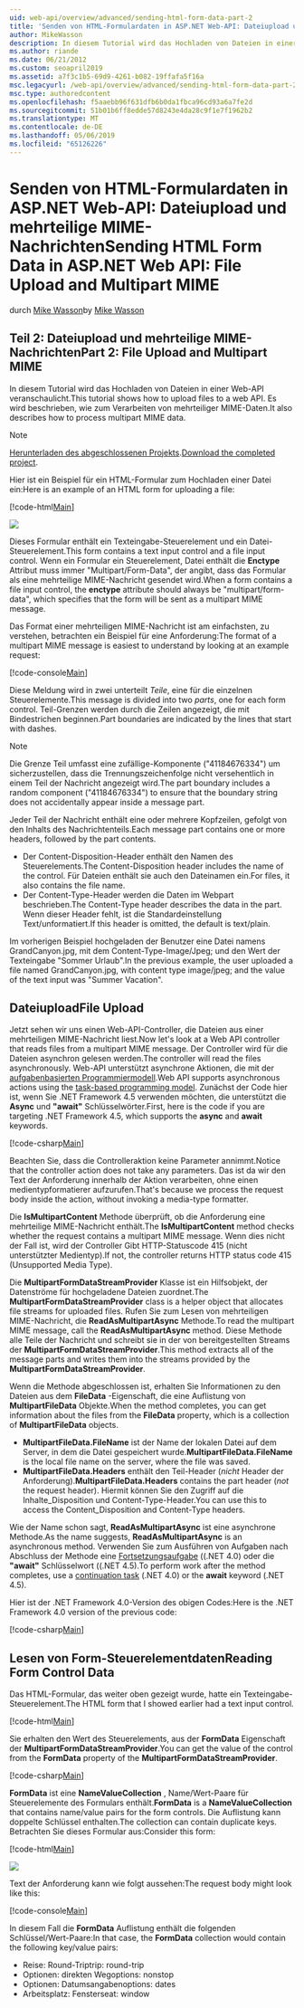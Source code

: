 ```yaml
---
uid: web-api/overview/advanced/sending-html-form-data-part-2
title: 'Senden von HTML-Formulardaten in ASP.NET Web-API: Dateiupload und mehrteiligen MIME - ASP.NET 4.x'
author: MikeWasson
description: In diesem Tutorial wird das Hochladen von Dateien in einer Web-API veranschaulicht. Es wird beschrieben, wie zum Verarbeiten von mehrteiliger MIME-Daten.
ms.author: riande
ms.date: 06/21/2012
ms.custom: seoapril2019
ms.assetid: a7f3c1b5-69d9-4261-b082-19ffafa5f16a
msc.legacyurl: /web-api/overview/advanced/sending-html-form-data-part-2
msc.type: authoredcontent
ms.openlocfilehash: f5aaebb96f631dfb6b0da1fbca96cd93a6a7fe2d
ms.sourcegitcommit: 51b01b6ff8edde57d8243e4da28c9f1e7f1962b2
ms.translationtype: MT
ms.contentlocale: de-DE
ms.lasthandoff: 05/06/2019
ms.locfileid: "65126226"
---
```

# <a name="sending-html-form-data-in-aspnet-web-api-file-upload-and-multipart-mime"></a><span data-ttu-id="2e387-104">Senden von HTML-Formulardaten in ASP.NET Web-API: Dateiupload und mehrteilige MIME-Nachrichten</span><span class="sxs-lookup"><span data-stu-id="2e387-104">Sending HTML Form Data in ASP.NET Web API: File Upload and Multipart MIME</span></span>

<span data-ttu-id="2e387-105">durch [Mike Wasson](https://github.com/MikeWasson)</span><span class="sxs-lookup"><span data-stu-id="2e387-105">by [Mike Wasson](https://github.com/MikeWasson)</span></span>

## <a name="part-2-file-upload-and-multipart-mime"></a><span data-ttu-id="2e387-106">Teil 2: Dateiupload und mehrteilige MIME-Nachrichten</span><span class="sxs-lookup"><span data-stu-id="2e387-106">Part 2: File Upload and Multipart MIME</span></span>

<span data-ttu-id="2e387-107">In diesem Tutorial wird das Hochladen von Dateien in einer Web-API veranschaulicht.</span><span class="sxs-lookup"><span data-stu-id="2e387-107">This tutorial shows how to upload files to a web API.</span></span> <span data-ttu-id="2e387-108">Es wird beschrieben, wie zum Verarbeiten von mehrteiliger MIME-Daten.</span><span class="sxs-lookup"><span data-stu-id="2e387-108">It also describes how to process multipart MIME data.</span></span>

> [!NOTE]
> <span data-ttu-id="2e387-109">[Herunterladen des abgeschlossenen Projekts](https://code.msdn.microsoft.com/ASPNET-Web-API-File-Upload-a8c0fb0d).</span><span class="sxs-lookup"><span data-stu-id="2e387-109">[Download the completed project](https://code.msdn.microsoft.com/ASPNET-Web-API-File-Upload-a8c0fb0d).</span></span>

<span data-ttu-id="2e387-110">Hier ist ein Beispiel für ein HTML-Formular zum Hochladen einer Datei ein:</span><span class="sxs-lookup"><span data-stu-id="2e387-110">Here is an example of an HTML form for uploading a file:</span></span>

[!code-html[Main](sending-html-form-data-part-2/samples/sample1.html)]

![](sending-html-form-data-part-2/_static/image1.png)

<span data-ttu-id="2e387-111">Dieses Formular enthält ein Texteingabe-Steuerelement und ein Datei-Steuerelement.</span><span class="sxs-lookup"><span data-stu-id="2e387-111">This form contains a text input control and a file input control.</span></span> <span data-ttu-id="2e387-112">Wenn ein Formular ein Steuerelement, Datei enthält die **Enctype** Attribut muss immer &quot;Multipart/Form-Data&quot;, der angibt, dass das Formular als eine mehrteilige MIME-Nachricht gesendet wird.</span><span class="sxs-lookup"><span data-stu-id="2e387-112">When a form contains a file input control, the **enctype** attribute should always be &quot;multipart/form-data&quot;, which specifies that the form will be sent as a multipart MIME message.</span></span>

<span data-ttu-id="2e387-113">Das Format einer mehrteiligen MIME-Nachricht ist am einfachsten, zu verstehen, betrachten ein Beispiel für eine Anforderung:</span><span class="sxs-lookup"><span data-stu-id="2e387-113">The format of a multipart MIME message is easiest to understand by looking at an example request:</span></span>

[!code-console[Main](sending-html-form-data-part-2/samples/sample2.cmd)]

<span data-ttu-id="2e387-114">Diese Meldung wird in zwei unterteilt *Teile*, eine für die einzelnen Steuerelemente.</span><span class="sxs-lookup"><span data-stu-id="2e387-114">This message is divided into two *parts*, one for each form control.</span></span> <span data-ttu-id="2e387-115">Teil-Grenzen werden durch die Zeilen angezeigt, die mit Bindestrichen beginnen.</span><span class="sxs-lookup"><span data-stu-id="2e387-115">Part boundaries are indicated by the lines that start with dashes.</span></span>

> [!NOTE]
> <span data-ttu-id="2e387-116">Die Grenze Teil umfasst eine zufällige-Komponente (&quot;41184676334&quot;) um sicherzustellen, dass die Trennungszeichenfolge nicht versehentlich in einem Teil der Nachricht angezeigt wird.</span><span class="sxs-lookup"><span data-stu-id="2e387-116">The part boundary includes a random component (&quot;41184676334&quot;) to ensure that the boundary string does not accidentally appear inside a message part.</span></span>

<span data-ttu-id="2e387-117">Jeder Teil der Nachricht enthält eine oder mehrere Kopfzeilen, gefolgt von den Inhalts des Nachrichtenteils.</span><span class="sxs-lookup"><span data-stu-id="2e387-117">Each message part contains one or more headers, followed by the part contents.</span></span>

- <span data-ttu-id="2e387-118">Der Content-Disposition-Header enthält den Namen des Steuerelements.</span><span class="sxs-lookup"><span data-stu-id="2e387-118">The Content-Disposition header includes the name of the control.</span></span> <span data-ttu-id="2e387-119">Für Dateien enthält sie auch den Dateinamen ein.</span><span class="sxs-lookup"><span data-stu-id="2e387-119">For files, it also contains the file name.</span></span>
- <span data-ttu-id="2e387-120">Der Content-Type-Header werden die Daten im Webpart beschrieben.</span><span class="sxs-lookup"><span data-stu-id="2e387-120">The Content-Type header describes the data in the part.</span></span> <span data-ttu-id="2e387-121">Wenn dieser Header fehlt, ist die Standardeinstellung Text/unformatiert.</span><span class="sxs-lookup"><span data-stu-id="2e387-121">If this header is omitted, the default is text/plain.</span></span>

<span data-ttu-id="2e387-122">Im vorherigen Beispiel hochgeladen der Benutzer eine Datei namens GrandCanyon.jpg, mit dem Content-Type-Image/Jpeg; und den Wert der Texteingabe &quot;Sommer Urlaub&quot;.</span><span class="sxs-lookup"><span data-stu-id="2e387-122">In the previous example, the user uploaded a file named GrandCanyon.jpg, with content type image/jpeg; and the value of the text input was &quot;Summer Vacation&quot;.</span></span>

## <a name="file-upload"></a><span data-ttu-id="2e387-123">Dateiupload</span><span class="sxs-lookup"><span data-stu-id="2e387-123">File Upload</span></span>

<span data-ttu-id="2e387-124">Jetzt sehen wir uns einen Web-API-Controller, die Dateien aus einer mehrteiligen MIME-Nachricht liest.</span><span class="sxs-lookup"><span data-stu-id="2e387-124">Now let's look at a Web API controller that reads files from a multipart MIME message.</span></span> <span data-ttu-id="2e387-125">Der Controller wird für die Dateien asynchron gelesen werden.</span><span class="sxs-lookup"><span data-stu-id="2e387-125">The controller will read the files asynchronously.</span></span> <span data-ttu-id="2e387-126">Web-API unterstützt asynchrone Aktionen, die mit der [aufgabenbasierten Programmiermodell](https://msdn.microsoft.com/library/dd460693.aspx).</span><span class="sxs-lookup"><span data-stu-id="2e387-126">Web API supports asynchronous actions using the [task-based programming model](https://msdn.microsoft.com/library/dd460693.aspx).</span></span> <span data-ttu-id="2e387-127">Zunächst der Code hier ist, wenn Sie .NET Framework 4.5 verwenden möchten, die unterstützt die **Async** und **"await"** Schlüsselwörter.</span><span class="sxs-lookup"><span data-stu-id="2e387-127">First, here is the code if you are targeting .NET Framework 4.5, which supports the **async** and **await** keywords.</span></span>

[!code-csharp[Main](sending-html-form-data-part-2/samples/sample3.cs)]

<span data-ttu-id="2e387-128">Beachten Sie, dass die Controlleraktion keine Parameter annimmt.</span><span class="sxs-lookup"><span data-stu-id="2e387-128">Notice that the controller action does not take any parameters.</span></span> <span data-ttu-id="2e387-129">Das ist da wir den Text der Anforderung innerhalb der Aktion verarbeiten, ohne einen medientypformatierer aufzurufen.</span><span class="sxs-lookup"><span data-stu-id="2e387-129">That's because we process the request body inside the action, without invoking a media-type formatter.</span></span>

<span data-ttu-id="2e387-130">Die **IsMultipartContent** Methode überprüft, ob die Anforderung eine mehrteilige MIME-Nachricht enthält.</span><span class="sxs-lookup"><span data-stu-id="2e387-130">The **IsMultipartContent** method checks whether the request contains a multipart MIME message.</span></span> <span data-ttu-id="2e387-131">Wenn dies nicht der Fall ist, wird der Controller Gibt HTTP-Statuscode 415 (nicht unterstützter Medientyp).</span><span class="sxs-lookup"><span data-stu-id="2e387-131">If not, the controller returns HTTP status code 415 (Unsupported Media Type).</span></span>

<span data-ttu-id="2e387-132">Die **MultipartFormDataStreamProvider** Klasse ist ein Hilfsobjekt, der Datenströme für hochgeladene Dateien zuordnet.</span><span class="sxs-lookup"><span data-stu-id="2e387-132">The **MultipartFormDataStreamProvider** class is a helper object that allocates file streams for uploaded files.</span></span> <span data-ttu-id="2e387-133">Rufen Sie zum Lesen von mehrteiligen MIME-Nachricht, die **ReadAsMultipartAsync** Methode.</span><span class="sxs-lookup"><span data-stu-id="2e387-133">To read the multipart MIME message, call the **ReadAsMultipartAsync** method.</span></span> <span data-ttu-id="2e387-134">Diese Methode alle Teile der Nachricht und schreibt sie in der von bereitgestellten Streams der **MultipartFormDataStreamProvider**.</span><span class="sxs-lookup"><span data-stu-id="2e387-134">This method extracts all of the message parts and writes them into the streams provided by the **MultipartFormDataStreamProvider**.</span></span>

<span data-ttu-id="2e387-135">Wenn die Methode abgeschlossen ist, erhalten Sie Informationen zu den Dateien aus dem **FileData** -Eigenschaft, die eine Auflistung von **MultipartFileData** Objekte.</span><span class="sxs-lookup"><span data-stu-id="2e387-135">When the method completes, you can get information about the files from the **FileData** property, which is a collection of **MultipartFileData** objects.</span></span>

- <span data-ttu-id="2e387-136">**MultipartFileData.FileName** ist der Name der lokalen Datei auf dem Server, in dem die Datei gespeichert wurde.</span><span class="sxs-lookup"><span data-stu-id="2e387-136">**MultipartFileData.FileName** is the local file name on the server, where the file was saved.</span></span>
- <span data-ttu-id="2e387-137">**MultipartFileData.Headers** enthält den Teil-Header (*nicht* Header der Anforderung).</span><span class="sxs-lookup"><span data-stu-id="2e387-137">**MultipartFileData.Headers** contains the part header (*not* the request header).</span></span> <span data-ttu-id="2e387-138">Hiermit können Sie den Zugriff auf die Inhalte\_Disposition und Content-Type-Header.</span><span class="sxs-lookup"><span data-stu-id="2e387-138">You can use this to access the Content\_Disposition and Content-Type headers.</span></span>

<span data-ttu-id="2e387-139">Wie der Name schon sagt, **ReadAsMultipartAsync** ist eine asynchrone Methode.</span><span class="sxs-lookup"><span data-stu-id="2e387-139">As the name suggests, **ReadAsMultipartAsync** is an asynchronous method.</span></span> <span data-ttu-id="2e387-140">Verwenden Sie zum Ausführen von Aufgaben nach Abschluss der Methode eine [Fortsetzungsaufgabe](https://msdn.microsoft.com/library/ee372288.aspx) ((.NET 4.0) oder die **"await"** Schlüsselwort ((.NET 4.5).</span><span class="sxs-lookup"><span data-stu-id="2e387-140">To perform work after the method completes, use a [continuation task](https://msdn.microsoft.com/library/ee372288.aspx) (.NET 4.0) or the **await** keyword (.NET 4.5).</span></span>

<span data-ttu-id="2e387-141">Hier ist der .NET Framework 4.0-Version des obigen Codes:</span><span class="sxs-lookup"><span data-stu-id="2e387-141">Here is the .NET Framework 4.0 version of the previous code:</span></span>

[!code-csharp[Main](sending-html-form-data-part-2/samples/sample4.cs)]

## <a name="reading-form-control-data"></a><span data-ttu-id="2e387-142">Lesen von Form-Steuerelementdaten</span><span class="sxs-lookup"><span data-stu-id="2e387-142">Reading Form Control Data</span></span>

<span data-ttu-id="2e387-143">Das HTML-Formular, das weiter oben gezeigt wurde, hatte ein Texteingabe-Steuerelement.</span><span class="sxs-lookup"><span data-stu-id="2e387-143">The HTML form that I showed earlier had a text input control.</span></span>

[!code-html[Main](sending-html-form-data-part-2/samples/sample5.html)]

<span data-ttu-id="2e387-144">Sie erhalten den Wert des Steuerelements, aus der **FormData** Eigenschaft der **MultipartFormDataStreamProvider**.</span><span class="sxs-lookup"><span data-stu-id="2e387-144">You can get the value of the control from the **FormData** property of the **MultipartFormDataStreamProvider**.</span></span>

[!code-csharp[Main](sending-html-form-data-part-2/samples/sample6.cs?highlight=15)]

<span data-ttu-id="2e387-145">**FormData** ist eine **NameValueCollection** , Name/Wert-Paare für Steuerelemente des Formulars enthält.</span><span class="sxs-lookup"><span data-stu-id="2e387-145">**FormData** is a **NameValueCollection** that contains name/value pairs for the form controls.</span></span> <span data-ttu-id="2e387-146">Die Auflistung kann doppelte Schlüssel enthalten.</span><span class="sxs-lookup"><span data-stu-id="2e387-146">The collection can contain duplicate keys.</span></span> <span data-ttu-id="2e387-147">Betrachten Sie dieses Formular aus:</span><span class="sxs-lookup"><span data-stu-id="2e387-147">Consider this form:</span></span>

[!code-html[Main](sending-html-form-data-part-2/samples/sample7.html)]

![](sending-html-form-data-part-2/_static/image2.png)

<span data-ttu-id="2e387-148">Text der Anforderung kann wie folgt aussehen:</span><span class="sxs-lookup"><span data-stu-id="2e387-148">The request body might look like this:</span></span>

[!code-console[Main](sending-html-form-data-part-2/samples/sample8.cmd)]

<span data-ttu-id="2e387-149">In diesem Fall die **FormData** Auflistung enthält die folgenden Schlüssel/Wert-Paare:</span><span class="sxs-lookup"><span data-stu-id="2e387-149">In that case, the **FormData** collection would contain the following key/value pairs:</span></span>

- <span data-ttu-id="2e387-150">Reise: Round-Trip</span><span class="sxs-lookup"><span data-stu-id="2e387-150">trip: round-trip</span></span>
- <span data-ttu-id="2e387-151">Optionen: direkten Weg</span><span class="sxs-lookup"><span data-stu-id="2e387-151">options: nonstop</span></span>
- <span data-ttu-id="2e387-152">Optionen: Datumsangaben</span><span class="sxs-lookup"><span data-stu-id="2e387-152">options: dates</span></span>
- <span data-ttu-id="2e387-153">Arbeitsplatz: Fenster</span><span class="sxs-lookup"><span data-stu-id="2e387-153">seat: window</span></span>
